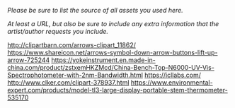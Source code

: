 *Please be sure to list the source of all assets you used here.*

*At least a URL, but also be sure to include any extra information that the artist/author requests you include.*

http://clipartbarn.com/arrows-clipart_11862/
https://www.shareicon.net/arrows-symbol-down-arrow-buttons-lift-up-arrow-725244
https://yokeinstrument.en.made-in-china.com/product/zstxemHKZMcd/China-Bench-Top-N6000-UV-Vis-Spectrophotometer-with-2nm-Bandwidth.html
https://icllabs.com/
http://www.clker.com/clipart-378937.html
https://www.environmental-expert.com/products/model-tl3-large-display-portable-stem-thermometer-535170
